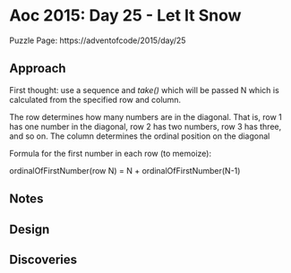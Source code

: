 # Aoc 2015: Day 25 - Let It Snow

Puzzle Page: https://adventofcode/2015/day/25

## Approach 

First thought: use a sequence and _take()_ which will be passed N which is calculated from the specified row and column.

The row determines how many numbers are in the diagonal. That is, row 1 has one number in the diagonal, row 2 has two numbers, row 3 has three, and so on.
The column determines the ordinal position on the diagonal

Formula for the first number in each row (to memoize):

ordinalOfFirstNumber(row N) = N + ordinalOfFirstNumber(N-1)

## Notes

## Design

## Discoveries